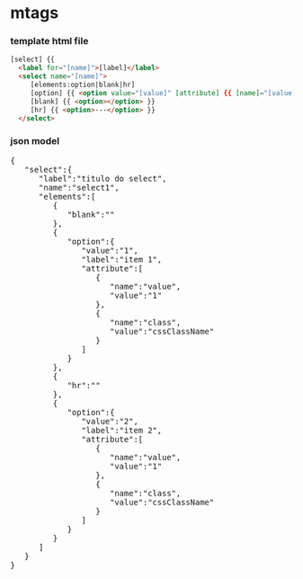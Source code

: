 # mtags

<h3>template html file</h3>

```html
[select] {{
  <label for="[name]">[label]</label>
  <select name="[name]">
     [elements:option|blank|hr]
     [option] {{ <option value="[value]" [attribute] {{ [name]="[value]" }}>[label]</option> }}
     [blank] {{ <option></option> }}
     [hr] {{ <option>---</option> }}
  </select>
```

<h3>json model</h3>

<pre>
{
   "select":{
      "label":"titulo do select",
      "name":"select1",
      "elements":[
         {
            "blank":""
         },
         {
            "option":{
               "value":"1",
               "label":"item 1",
               "attribute":[
                  {
                     "name":"value",
                     "value":"1"
                  },
                  {
                     "name":"class",
                     "value":"cssClassName"
                  }
               ]
            }
         },
         {
            "hr":""
         },
         {
            "option":{
               "value":"2",
               "label":"item 2",
               "attribute":[
                  {
                     "name":"value",
                     "value":"1"
                  },
                  {
                     "name":"class",
                     "value":"cssClassName"
                  }
               ]
            }
         }
      ]
   }
}</pre>
